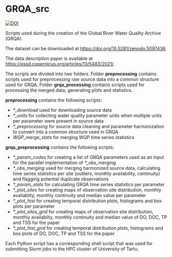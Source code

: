 # GRQA_src

[![DOI](https://zenodo.org/badge/DOI/10.5281/zenodo.5082147.svg)](https://doi.org/10.5281/zenodo.5082147)

Scripts used during the creation of the Global River Water Quality Archive (GRQA).

The dataset can be downloaded at <https://doi.org/10.5281/zenodo.5097436>.

The data description paper is available at <https://essd.copernicus.org/articles/13/5483/2021/>.

The scripts are divided into two folders. Folder **preprocessing** contains scripts used for preprocessing raw source data into a common structure used for GRQA. Folder **grqa_processing** contains scripts used for processing the merged data, generating plots and statistics.

**preprocessing** contains the following scripts:
* *\*\_download* used for downloading source data
* *\*\_units* for collecting water quality parameter units when multiple units per parameter were present in source data
* *\*\_preprocessing* for source data cleaning and parameter harmonization to convert into a common structure used in GRQA
* *WQP\_merge\_stats* for merging WQP time series statistics

**grqa\_preprocessing** contains the following scripts:
* *\*\_param\_codes* for creating a list of GRQA parameters used as an input for the parallel implementation of *\*_obs\_merging*
* *\*\_obs\_merging* used for merging harmonized source data, calculating time series statistics per site (outliers, monthly availability, continuity) and flagging potential duplicate observations
* *\*\_param\_stats* for calculating GRQA time series statistics per parameter
* *\*\_plot\_sites* for creating maps of observation site distribution, monthly availablity, monthly continuity and median value per parameter
* *\*\_plot\_hist* for creating temporal distribution plots, histograms and box plots per parameter
* *\*\_plot\_sites\_grid* for creating maps of observation site distribution, monthly availablity, monthly continuity and median value of DO, DOC, TP and TSS for the paper
* *\*\_plot\_hist\_grid* for creating temporal distribution plots, histograms and box plots of DO, DOC, TP and TSS for the paper

Each Python script has a corresponding shell script that was used for submitting Slurm jobs to the HPC cluster of University of Tartu.
